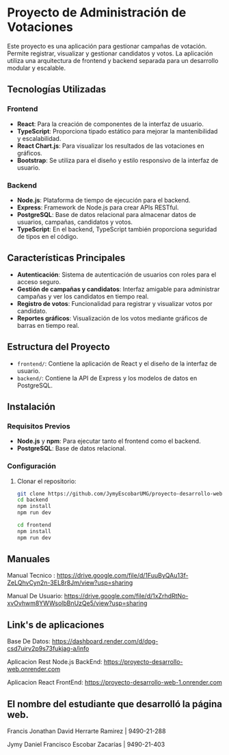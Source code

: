 # Proyecto de Administración de Votaciones

Este proyecto es una aplicación para gestionar campañas de votación. Permite registrar, visualizar y gestionar candidatos y votos. La aplicación utiliza una arquitectura de frontend y backend separada para un desarrollo modular y escalable.

## Tecnologías Utilizadas

### Frontend
- **React**: Para la creación de componentes de la interfaz de usuario.
- **TypeScript**: Proporciona tipado estático para mejorar la mantenibilidad y escalabilidad.
- **React Chart.js**: Para visualizar los resultados de las votaciones en gráficos.
- **Bootstrap**: Se utiliza para el diseño y estilo responsivo de la interfaz de usuario.

### Backend
- **Node.js**: Plataforma de tiempo de ejecución para el backend.
- **Express**: Framework de Node.js para crear APIs RESTful.
- **PostgreSQL**: Base de datos relacional para almacenar datos de usuarios, campañas, candidatos y votos.
- **TypeScript**: En el backend, TypeScript también proporciona seguridad de tipos en el código.

## Características Principales
- **Autenticación**: Sistema de autenticación de usuarios con roles para el acceso seguro.
- **Gestión de campañas y candidatos**: Interfaz amigable para administrar campañas y ver los candidatos en tiempo real.
- **Registro de votos**: Funcionalidad para registrar y visualizar votos por candidato.
- **Reportes gráficos**: Visualización de los votos mediante gráficos de barras en tiempo real.

## Estructura del Proyecto
- `frontend/`: Contiene la aplicación de React y el diseño de la interfaz de usuario.
- `backend/`: Contiene la API de Express y los modelos de datos en PostgreSQL.

## Instalación

### Requisitos Previos
- **Node.js** y **npm**: Para ejecutar tanto el frontend como el backend.
- **PostgreSQL**: Base de datos relacional.

### Configuración

1. Clonar el repositorio:
   ```bash
   git clone https://github.com/JymyEscobarUMG/proyecto-desarrollo-web.git
   cd backend
   npm install
   npm run dev

   cd frontend
   npm install
   npm run dev

## Manuales
Manual Tecnico : https://drive.google.com/file/d/1FuuByQAu13f-ZeLQhvCyn2n-3EL8r8Jm/view?usp=sharing

Manual De Usuario: https://drive.google.com/file/d/1xZrhdRtNo-xvOvhwm8YWWsolbBnUzQe5/view?usp=sharing

## Link's de aplicaciones
Base De Datos: https://dashboard.render.com/d/dpg-csd7uirv2p9s73fukjag-a/info

Aplicacion Rest Node.js BackEnd: https://proyecto-desarrollo-web.onrender.com

Aplicacion React FrontEnd: https://proyecto-desarrollo-web-1.onrender.com

## El nombre del estudiante que desarrolló la página web.
Francis Jonathan David Herrarte Ramirez | 9490-21-288

Jymy Daniel Francisco Escobar Zacarías  | 9490-21-403
